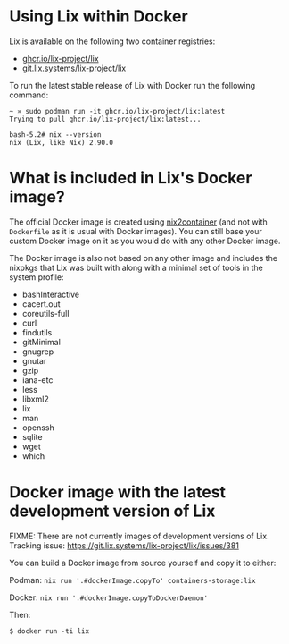 # Using Lix within Docker

Lix is available on the following two container registries:
- [ghcr.io/lix-project/lix](https://ghcr.io/lix-project/lix)
- [git.lix.systems/lix-project/lix](https://git.lix.systems/lix-project/-/packages/container/lix)

To run the latest stable release of Lix with Docker run the following command:

```console
~ » sudo podman run -it ghcr.io/lix-project/lix:latest
Trying to pull ghcr.io/lix-project/lix:latest...

bash-5.2# nix --version
nix (Lix, like Nix) 2.90.0
```

# What is included in Lix's Docker image?

The official Docker image is created using [nix2container]
(and not with `Dockerfile` as it is usual with Docker images). You can still
base your custom Docker image on it as you would do with any other Docker
image.

[nix2container]: https://github.com/nlewo/nix2container

The Docker image is also not based on any other image and includes the nixpkgs
that Lix was built with along with a minimal set of tools in the system profile:

- bashInteractive
- cacert.out
- coreutils-full
- curl
- findutils
- gitMinimal
- gnugrep
- gnutar
- gzip
- iana-etc
- less
- libxml2
- lix
- man
- openssh
- sqlite
- wget
- which

# Docker image with the latest development version of Lix

FIXME: There are not currently images of development versions of Lix. Tracking issue: https://git.lix.systems/lix-project/lix/issues/381

You can build a Docker image from source yourself and copy it to either:

Podman: `nix run '.#dockerImage.copyTo' containers-storage:lix`

Docker: `nix run '.#dockerImage.copyToDockerDaemon'`

Then:

```console
$ docker run -ti lix
```
